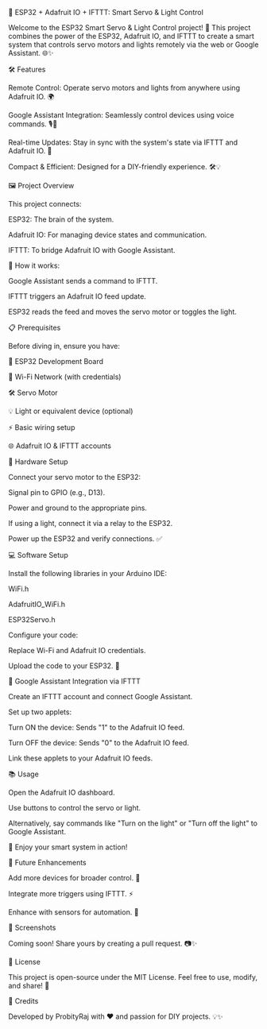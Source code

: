 🚀 ESP32 + Adafruit IO + IFTTT: Smart Servo & Light Control

Welcome to the ESP32 Smart Servo & Light Control project! 🎉 This project combines the power of the ESP32, Adafruit IO, and IFTTT to create a smart system that controls servo motors and lights remotely via the web or Google Assistant. 🌐✨

🛠️ Features

Remote Control: Operate servo motors and lights from anywhere using Adafruit IO. 🌍

Google Assistant Integration: Seamlessly control devices using voice commands. 🎙️🤖

Real-time Updates: Stay in sync with the system's state via IFTTT and Adafruit IO. 🔄

Compact & Efficient: Designed for a DIY-friendly experience. 🛠️💡

🖼️ Project Overview

This project connects:

ESP32: The brain of the system.

Adafruit IO: For managing device states and communication.

IFTTT: To bridge Adafruit IO with Google Assistant.

🧩 How it works:

Google Assistant sends a command to IFTTT.

IFTTT triggers an Adafruit IO feed update.

ESP32 reads the feed and moves the servo motor or toggles the light.

📋 Prerequisites

Before diving in, ensure you have:

🔧 ESP32 Development Board

📶 Wi-Fi Network (with credentials)

🛠️ Servo Motor

💡 Light or equivalent device (optional)

⚡ Basic wiring setup

🌐 Adafruit IO & IFTTT accounts

🔌 Hardware Setup

Connect your servo motor to the ESP32:

Signal pin to GPIO (e.g., D13).

Power and ground to the appropriate pins.

If using a light, connect it via a relay to the ESP32.

Power up the ESP32 and verify connections. ✅

💻 Software Setup

Install the following libraries in your Arduino IDE:

WiFi.h

AdafruitIO_WiFi.h

ESP32Servo.h

Configure your code:

Replace Wi-Fi and Adafruit IO credentials.

Upload the code to your ESP32. 🚀

🤖 Google Assistant Integration via IFTTT

Create an IFTTT account and connect Google Assistant.

Set up two applets:

Turn ON the device: Sends "1" to the Adafruit IO feed.

Turn OFF the device: Sends "0" to the Adafruit IO feed.

Link these applets to your Adafruit IO feeds.

📚 Usage

Open the Adafruit IO dashboard.

Use buttons to control the servo or light.

Alternatively, say commands like "Turn on the light" or "Turn off the light" to Google Assistant.

🎉 Enjoy your smart system in action!

🎯 Future Enhancements

Add more devices for broader control. 📡

Integrate more triggers using IFTTT. ⚡

Enhance with sensors for automation. 🤖

📸 Screenshots

Coming soon! Share yours by creating a pull request. 📷✨

📝 License

This project is open-source under the MIT License. Feel free to use, modify, and share! 🌟

🙌 Credits

Developed by ProbityRaj with ❤️ and passion for DIY projects. 💡✨

